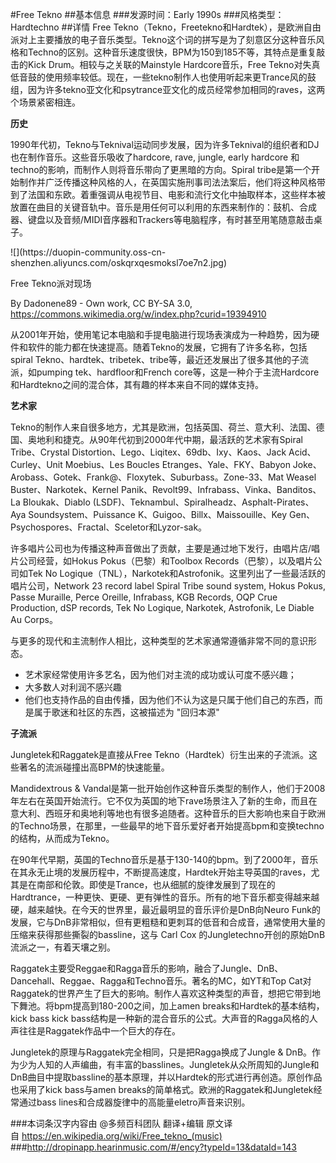 #Free Tekno
##基本信息
###发源时间：Early 1990s
###风格类型：Hardtechno
##详情
Free
Tekno（Tekno，Freetekno和Hardtek），是欧洲自由派对上主要播放的电子音乐类型。Tekno这个词的拼写是为了刻意区分这种音乐风格和Techno的区别。这种音乐速度很快，BPM为150到185不等，其特点是重复敲击的Kick
Drum。相较与之关联的Mainstyle Hardcore音乐，Free
Tekno对失真低音鼓的使用频率较低。现在，一些tekno制作人也使用听起来更Trance风的鼓组，因为许多tekno亚文化和psytrance亚文化的成员经常参加相同的raves，这两个场景紧密相连。



**历史**

1990年代初，Tekno与Teknival运动同步发展，因为许多Teknival的组织者和DJ也在制作音乐。这些音乐吸收了hardcore, rave,
jungle, early hardcore 和 techno的影响，而制作人则将音乐带向了更黑暗的方向。Spiral
tribe是第一个开始制作并广泛传播这种风格的人，在英国实施刑事司法法案后，他们将这种风格带到了法国和东欧。着重强调从电视节目、电影和流行文化中抽取样本，这些样本被放置在曲目的关键音轨中。音乐是用任何可以利用的东西来制作的：鼓机、合成器、键盘以及音频/MIDI音序器和Trackers等电脑程序，有时甚至用笔随意敲击桌子。



![](https://duopin-community.oss-cn-
shenzhen.aliyuncs.com/oskqrxqesmoksl7oe7n2.jpg)

Free Tekno派对现场

By Dadonene89 - Own work, CC BY-SA 3.0,
https://commons.wikimedia.org/w/index.php?curid=19394910



从2001年开始，使用笔记本电脑和手提电脑进行现场表演成为一种趋势，因为硬件和软件的能力都在快速提高。随着Tekno的发展，它拥有了许多名称，包括spiral
Tekno、hardtek、tribetek、tribe等，最近还发展出了很多其他的子流派，如pumping tek、hardfloor和French
core等，这是一种介于主流Hardcore和Hardtekno之间的混合体，其有趣的样本来自不同的媒体支持。



**艺术家**

Tekno的制作人来自很多地方，尤其是欧洲，包括英国、荷兰、意大利、法国、德国、奥地利和捷克。从90年代初到2000年代中期，最活跃的艺术家有Spiral
Tribe、Crystal Distortion、Lego、Liqitex、69db、Ixy、Kaos、Jack Acid、Curley、Unit
Moebius、Les Boucles Etranges、Yale、FKY、Babyon
Joke、Arobass、Gotek、Frank@、Floxytek、Suburbass。Zone-33、Mat Weasel
Buster、Narkotek、Kernel Panik、Revolt99、Infrabass、Vinka、Banditos、La
Bloukak、Diablo (LSDF)、Teknambul、Spiralheadz、Asphalt-Pirates、Aya
Soundsystem、Puissance K、Guigoo、Billx、Maissouille、Key
Gen、Psychospores、Fractal、Sceletor和Lyzor-sak。



许多唱片公司也为传播这种声音做出了贡献，主要是通过地下发行，由唱片店/唱片公司经营，如Hokus Pokus（巴黎）和Toolbox
Records（巴黎），以及唱片公司如Tek No
Logique（TNL），Narkotek和Astrofonik。这里列出了一些最活跃的唱片公司，Network 23 record label
Spiral Tribe sound system, Hokus Pokus, Passe Muraille, Perce Oreille,
Infrabass, KGB Records, OQP Crue Production, dSP records, Tek No Logique,
Narkotek, Astrofonik, Le Diable Au Corps。



与更多的现代和主流制作人相比，这种类型的艺术家通常遵循非常不同的意识形态。

  * 艺术家经常使用许多艺名，因为他们对主流的成功或认可度不感兴趣；
  * 大多数人对利润不感兴趣
  * 他们也支持作品的自由传播，因为他们不认为这是只属于他们自己的东西，而是属于歌迷和社区的东西，这被描述为 "回归本源"



**子流派**

Jungletek和Raggatek是直接从Free Tekno（Hardtek）衍生出来的子流派。这些著名的流派碰撞出高BPM的快速能量。



Mandidextrous &
Vandal是第一批开始创作这种音乐类型的制作人，他们于2008年左右在英国开始流行。它不仅为英国的地下rave场景注入了新的生命，而且在意大利、西班牙和奥地利等地也有很多追随者。这种音乐的巨大影响也来自于欧洲的Techno场景，在那里，一些最早的地下音乐爱好者开始提高bpm和变换techno的结构，从而成为Tekno。



在90年代早期，英国的Techno音乐是基于130-140的bpm。到了2000年，音乐在其永无止境的发展历程中，不断提高速度，Hardtek开始主导英国的raves，尤其是在南部和伦敦。即使是Trance，也从细腻的旋律发展到了现在的Hardtrance，一种更快、更硬、更有弹性的音乐。所有的地下音乐都变得越来越硬，越来越快。在今天的世界里，最近最明显的音乐评价是DnB向Neuro
Funk的发展，它与DnB非常相似，但有更粗糙和更刺耳的低音和合成音，通常使用大量的压缩来获得那些撕裂的bassline，这与 Carl Cox
的Jungletechno开创的原始DnB流派之一，有着天壤之别。



Raggatek主要受Reggae和Ragga音乐的影响，融合了Jungle、DnB、Dancehall、Reggae、Ragga和Techno音乐。著名的MC，如YT和Top
Cat对Raggatek的世界产生了巨大的影响。制作人喜欢这种类型的声音，想把它带到地下舞池。将bpm提高到180-200之间，加上amen
breaks和Hardtek的基本结构，kick bass kick
bass结构是一种新的混合音乐的公式。大声音的Ragga风格的人声往往是Raggatek作品中一个巨大的存在。



Jungletek的原理与Raggatek完全相同，只是把Ragga换成了Jungle &
DnB。作为少为人知的人声编曲，有丰富的basslines。Jungletek从众所周知的Jungle和DnB曲目中提取bassline的基本原理，并以Hardtek的形式进行再创造。原创作品也采用了kick
bass与amen breaks的简单格式。欧洲的Raggatek和Jungletek经常通过bass
lines和合成器旋律中的高能量eletro声音来识别。

###本词条汉字内容由 @多频百科团队 翻译+编辑
原文译自 https://en.wikipedia.org/wiki/Free_tekno_(music)
###http://dropinapp.hearinmusic.com/#/ency?typeId=13&dataId=143
